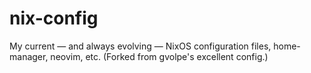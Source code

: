 nix-config
==========

My current — and always evolving — NixOS configuration files, home-manager, neovim, etc.  (Forked from gvolpe's excellent config.)


